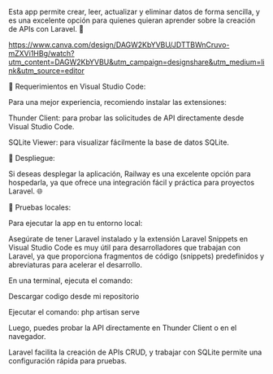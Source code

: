 

Esta app permite crear, leer, actualizar y eliminar datos de forma sencilla, y es una excelente opción para quienes quieran aprender sobre la creación de APIs con Laravel. 🎉



https://www.canva.com/design/DAGW2KbYVBU/JDTTBWnCruvo-mZXVi1HBg/watch?utm_content=DAGW2KbYVBU&utm_campaign=designshare&utm_medium=link&utm_source=editor

🔹 Requerimientos en Visual Studio Code:

Para una mejor experiencia, recomiendo instalar las extensiones:

Thunder Client: para probar las solicitudes de API directamente desde Visual Studio Code.

SQLite Viewer: para visualizar fácilmente la base de datos SQLite.

🔹 Despliegue:

Si deseas desplegar la aplicación, Railway es una excelente opción para hospedarla, ya que ofrece una integración fácil y práctica para proyectos Laravel. 🌐

🔹 Pruebas locales:

Para ejecutar la app en tu entorno local:





Asegúrate de tener Laravel instalado y la extensión Laravel Snippets en Visual Studio Code es muy útil para desarrolladores que trabajan con Laravel, ya que proporciona fragmentos de código (snippets) predefinidos y abreviaturas para acelerar el desarrollo. 



En una terminal, ejecuta el comando:

Descargar codigo desde mi repositorio 

Ejecutar el comando: php artisan serve



Luego, puedes probar la API directamente en Thunder Client o en el navegador.



Laravel facilita la creación de APIs CRUD, y trabajar con SQLite permite una configuración rápida para pruebas. 


